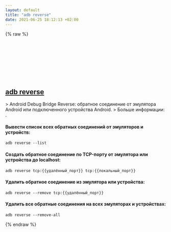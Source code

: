 ```yaml
---
layout: default
title: "adb reverse"
date: 2021-06-25 18:12:13 +02:00
---
```

{% raw %}
<h2 id="adb-reverse">
  <a href="/ru/common/adb-reverse.html">adb reverse</a> <a href="#adb-reverse"><svg class="icon">
    <use href="/assets/images/unicode_sprite.svg#link" />
  </svg></a>
</h2>
> Android Debug Bridge Reverse: обратное соединение от эмулятора Android или подключенного устройства Android.
> Больше информации: <https://developer.android.com/studio/command-line/adb>.

#### Вывести список всех обратных соединений от эмуляторов и устройств:
```shell
adb reverse --list
```
#### Создать обратное соединение по TCP-порту от эмулятора или устройства до localhost:
```shell
adb reverse tcp:{{удалённый_порт}} tcp:{{локальный_порт}}
```
#### Удалить обратное соединение из эмулятора или устройства:
```shell
adb reverse --remove tcp:{{удалённый_порт}}
```
#### Удалить все обратные соединения на всех эмуляторах и устройствах:
```shell
adb reverse --remove-all
```
{% endraw %}